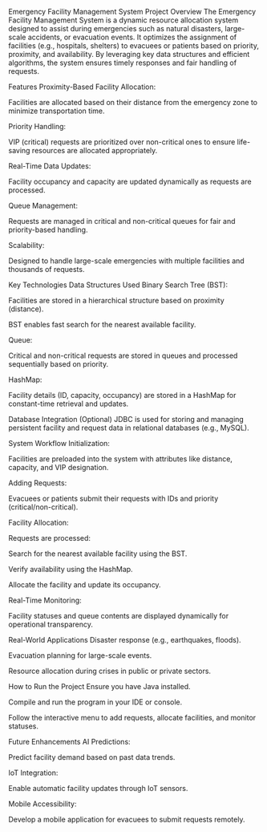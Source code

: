 Emergency Facility Management System
Project Overview
The Emergency Facility Management System is a dynamic resource allocation system designed to assist during emergencies such as natural disasters, large-scale accidents, or evacuation events. It optimizes the assignment of facilities (e.g., hospitals, shelters) to evacuees or patients based on priority, proximity, and availability. By leveraging key data structures and efficient algorithms, the system ensures timely responses and fair handling of requests.

Features
Proximity-Based Facility Allocation:

Facilities are allocated based on their distance from the emergency zone to minimize transportation time.

Priority Handling:

VIP (critical) requests are prioritized over non-critical ones to ensure life-saving resources are allocated appropriately.

Real-Time Data Updates:

Facility occupancy and capacity are updated dynamically as requests are processed.

Queue Management:

Requests are managed in critical and non-critical queues for fair and priority-based handling.

Scalability:

Designed to handle large-scale emergencies with multiple facilities and thousands of requests.

Key Technologies
Data Structures Used
Binary Search Tree (BST):

Facilities are stored in a hierarchical structure based on proximity (distance).

BST enables fast search for the nearest available facility.

Queue:

Critical and non-critical requests are stored in queues and processed sequentially based on priority.

HashMap:

Facility details (ID, capacity, occupancy) are stored in a HashMap for constant-time retrieval and updates.

Database Integration (Optional)
JDBC is used for storing and managing persistent facility and request data in relational databases (e.g., MySQL).

System Workflow
Initialization:

Facilities are preloaded into the system with attributes like distance, capacity, and VIP designation.

Adding Requests:

Evacuees or patients submit their requests with IDs and priority (critical/non-critical).

Facility Allocation:

Requests are processed:

Search for the nearest available facility using the BST.

Verify availability using the HashMap.

Allocate the facility and update its occupancy.

Real-Time Monitoring:

Facility statuses and queue contents are displayed dynamically for operational transparency.

Real-World Applications
Disaster response (e.g., earthquakes, floods).

Evacuation planning for large-scale events.

Resource allocation during crises in public or private sectors.

How to Run the Project
Ensure you have Java installed.

Compile and run the program in your IDE or console.

Follow the interactive menu to add requests, allocate facilities, and monitor statuses.

Future Enhancements
AI Predictions:

Predict facility demand based on past data trends.

IoT Integration:

Enable automatic facility updates through IoT sensors.

Mobile Accessibility:

Develop a mobile application for evacuees to submit requests remotely.
